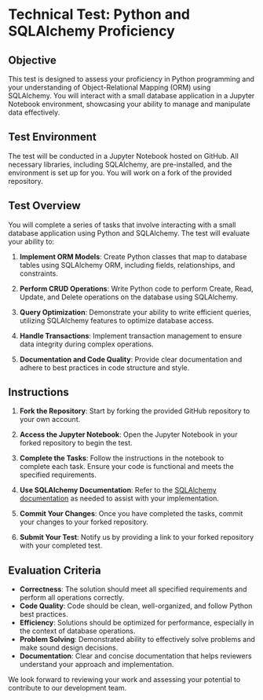 # Technical Test: Python and SQLAlchemy Proficiency

## Objective

This test is designed to assess your proficiency in Python programming and your understanding of Object-Relational Mapping (ORM) using SQLAlchemy. You will interact with a small database application in a Jupyter Notebook environment, showcasing your ability to manage and manipulate data effectively.

## Test Environment

The test will be conducted in a Jupyter Notebook hosted on GitHub. All necessary libraries, including SQLAlchemy, are pre-installed, and the environment is set up for you. You will work on a fork of the provided repository.

## Test Overview

You will complete a series of tasks that involve interacting with a small database application using Python and SQLAlchemy. The test will evaluate your ability to:

1. **Implement ORM Models**: Create Python classes that map to database tables using SQLAlchemy ORM, including fields, relationships, and constraints.

2. **Perform CRUD Operations**: Write Python code to perform Create, Read, Update, and Delete operations on the database using SQLAlchemy.

3. **Query Optimization**: Demonstrate your ability to write efficient queries, utilizing SQLAlchemy features to optimize database access.

4. **Handle Transactions**: Implement transaction management to ensure data integrity during complex operations.

5. **Documentation and Code Quality**: Provide clear documentation and adhere to best practices in code structure and style.

## Instructions

1. **Fork the Repository**: Start by forking the provided GitHub repository to your own account.

2. **Access the Jupyter Notebook**: Open the Jupyter Notebook in your forked repository to begin the test.

3. **Complete the Tasks**: Follow the instructions in the notebook to complete each task. Ensure your code is functional and meets the specified requirements.

4. **Use SQLAlchemy Documentation**: Refer to the [SQLAlchemy documentation](https://docs.sqlalchemy.org) as needed to assist with your implementation.

5. **Commit Your Changes**: Once you have completed the tasks, commit your changes to your forked repository.

6. **Submit Your Test**: Notify us by providing a link to your forked repository with your completed test.

## Evaluation Criteria

- **Correctness**: The solution should meet all specified requirements and perform all operations correctly.
- **Code Quality**: Code should be clean, well-organized, and follow Python best practices.
- **Efficiency**: Solutions should be optimized for performance, especially in the context of database operations.
- **Problem Solving**: Demonstrated ability to effectively solve problems and make sound design decisions.
- **Documentation**: Clear and concise documentation that helps reviewers understand your approach and implementation.

We look forward to reviewing your work and assessing your potential to contribute to our development team.
